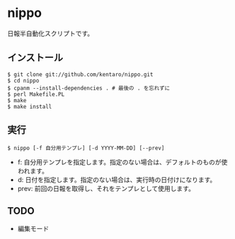 # nippo

日報半自動化スクリプトです。

## インストール

    $ git clone git://github.com/kentaro/nippo.git
    $ cd nippo
    $ cpanm --install-dependencies . # 最後の . を忘れずに
    $ perl Makefile.PL
    $ make
    $ make install

## 実行

    $ nippo [-f 自分用テンプレ] [-d YYYY-MM-DD] [--prev]

- f: 自分用テンプレを指定します。指定のない場合は、デフォルトのものが使われます。
- d: 日付を指定します。指定のない場合は、実行時の日付けになります。
- prev: 前回の日報を取得し、それをテンプレとして使用します。

## TODO

- 編集モード
